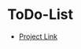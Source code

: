 # ToDo-List
 - <a href="https://todolistt-javascript.netlify.app" target="_blank" >Project Link</a>
